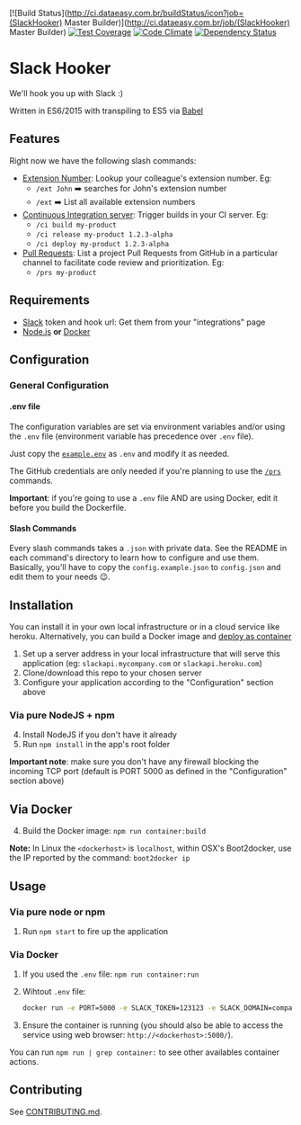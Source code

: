 [![Build Status](http://ci.dataeasy.com.br/buildStatus/icon?job=(SlackHooker) Master Builder)](http://ci.dataeasy.com.br/job/(SlackHooker) Master Builder)
[![Test Coverage](https://codeclimate.com/github/DataEasy/slack-hooker/badges/coverage.svg)](https://codeclimate.com/github/DataEasy/slack-hooker/coverage)
[![Code Climate](https://codeclimate.com/github/DataEasy/slack-hooker/badges/gpa.svg)](https://codeclimate.com/github/DataEasy/slack-hooker)
[![Dependency Status](https://david-dm.org/DataEasy/slack-hooker.svg)](https://david-dm.org/DataEasy/slack-hooker)

Slack Hooker
============

We'll hook you up with Slack :)

Written in ES6/2015 with transpiling to ES5 via [Babel](http://babeljs.io)

## Features

Right now we have the following slash commands:

* [Extension Number](./lib/slash-commands/ext/): Lookup your colleague's extension number. Eg:
  * `/ext John` :arrow_right: searches for John's extension number
  * `/ext` :arrow_right: List all available extension numbers
* [Continuous Integration server](./lib/slash-commands/ci/): Trigger builds in your CI server. Eg:
  * `/ci build my-product`
  * `/ci release my-product 1.2.3-alpha`
  * `/ci deploy my-product 1.2.3-alpha`
* [Pull Requests](./lib/slash-commands/prs/): List a project Pull Requests from GitHub in a particular channel to facilitate code review and prioritization. Eg:
  * `/prs my-product`

## Requirements

  * [Slack](https://slack.com/) token and hook url: Get them from your "integrations" page
  * [Node.js](http://nodejs.org/) **or** [Docker](https://www.docker.com/)

## Configuration

### General Configuration

#### .env file

The configuration variables are set via environment variables and/or using the `.env` file (environment variable has precedence over `.env` file).

Just copy the [`example.env`](./example.env) as `.env` and modify it as needed.

The GitHub credentials are only needed if you're planning to use the [`/prs`](./lib/slash-commands/prs/) commands.

**Important**: if you're going to use a `.env` file AND are using Docker, edit it before you build the Dockerfile.

#### Slash Commands

Every slash commands takes a `.json` with private data. See the README in each command's directory to learn how to configure  and use them. Basically, you'll have to copy the `config.example.json` to `config.json` and edit them to your needs :wink:.

## Installation

You can install it in your own local infrastructure or in a cloud service like heroku.
Alternatively, you can build a Docker image and [deploy as container](#installation-using-docker)

  1. Set up a server address in your local infrastructure that will serve this application (eg: `slackapi.mycompany.com` or `slackapi.heroku.com`)
  2. Clone/download this repo to your chosen server
  3. Configure your application according to the "Configuration" section above

### Via pure NodeJS + npm

  4. Install NodeJS if you don't have it already
  5. Run `npm install` in the app's root folder

  **Important note**: make sure you don't have any firewall blocking the incoming TCP port (default is PORT 5000 as defined in the "Configuration" section above)

## Via Docker

  4. Build the Docker image: `npm run container:build`

**Note:** In Linux the `<dockerhost>` is `localhost`, within OSX's Boot2docker, use the IP reported by the command: `boot2docker ip`

## Usage

### Via pure node or npm

  1. Run `npm start` to fire up the application

### Via Docker

  1. If you used the `.env` file: `npm run container:run`
  2. Wihtout `.env` file:

     ```sh
     docker run -e PORT=5000 -e SLACK_TOKEN=123123 -e SLACK_DOMAIN=company -e SLACK_CHANNEL=channel -p 5000:5000 -d slack-hooker
     ```

  3. Ensure the container is running (you should also be able to access the service using web browser: `http://<dockerhost>:5000/`).

You can run `npm run | grep container:` to see other availables container actions.

## Contributing

See [CONTRIBUTING.md](./CONTRIBUTING.md).
